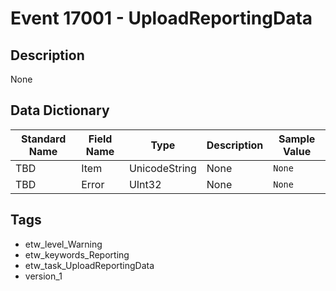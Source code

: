 # Event 17001 - UploadReportingData

## Description
None

## Data Dictionary
|Standard Name|Field Name|Type|Description|Sample Value|
|---|---|---|---|---|
|TBD|Item|UnicodeString|None|`None`|
|TBD|Error|UInt32|None|`None`|

## Tags
* etw_level_Warning
* etw_keywords_Reporting
* etw_task_UploadReportingData
* version_1